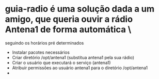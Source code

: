 # guia-radio é uma solução dada a um amigo, que queria ouvir a rádio Antena1 de forma automática \
seguindo os horários pré determinados


- Instalar pacotes necessários
- Criar diretório /opt/antena1 (substitua antena1 pela sua rádio)
- Criar o usuário que executará o serviço (antena1)
- Atribuir permissões ao usuário antena1 para o diretório /opt/antena1
- 
